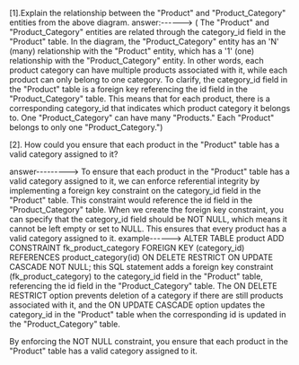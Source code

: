 [1].Explain the relationship between the "Product" and "Product_Category" entities from the above diagram.
answer:------>     ( The "Product" and "Product_Category" entities are related through the category_id field in the "Product" table.
In the diagram, the "Product_Category" entity has an 'N' (many) relationship with the "Product" entity, which has a '1' (one) relationship with the "Product_Category" entity. In other words, each product category can have multiple products associated with it, while each product can only belong to one category.
To clarify, the category_id field in the "Product" table is a foreign key referencing the id field in the "Product_Category" table. This means that for each product, there is a corresponding category_id that indicates which product category it belongs to.
One "Product_Category" can have many "Products."
Each "Product" belongs to only one "Product_Category.")



[2]. How could you ensure that each product in the "Product" table has a valid category assigned to it?

answer--------->    To ensure that each product in the "Product" table has a valid category assigned to it, we can enforce referential integrity by implementing a foreign key constraint on the category_id field in the "Product" table. This constraint would reference the id field in the "Product_Category" table.
When we create the foreign key constraint, you can specify that the category_id field should be NOT NULL, which means it cannot be left empty or set to NULL. This ensures that every product has a valid category assigned to it.
 example------>  ALTER TABLE product
ADD CONSTRAINT fk_product_category
FOREIGN KEY (category_id) REFERENCES product_category(id)
ON DELETE RESTRICT
ON UPDATE CASCADE
NOT NULL;
this SQL statement adds a foreign key constraint (fk_product_category) to the category_id field in the "Product" table, referencing the id field in the "Product_Category" table. The ON DELETE RESTRICT option prevents deletion of a category if there are still products associated with it, and the ON UPDATE CASCADE option updates the category_id in the "Product" table when the corresponding id is updated in the "Product_Category" table.

By enforcing the NOT NULL constraint, you ensure that each product in the "Product" table has a valid category assigned to it.